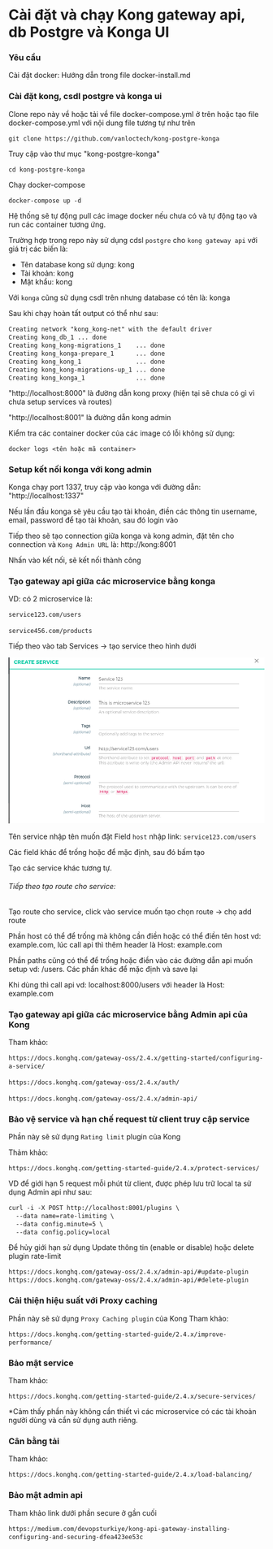 # Cài đặt và chạy Kong gateway api, db Postgre và Konga UI

### Yêu cầu

Cài đặt docker: Hướng dẫn trong file docker-install.md

### Cài đặt kong, csdl postgre và konga ui

Clone repo này về hoặc tải về file docker-compose.yml ở trên hoặc tạo file docker-compose.yml với nội dung file tương tự như trên

```shell
git clone https://github.com/vanloctech/kong-postgre-konga
```

Truy cập vào thư mục "kong-postgre-konga"

```shell
cd kong-postgre-konga
```

Chạy docker-compose

```shell
docker-compose up -d
```

Hệ thống sẽ tự động pull các image docker nếu chưa có và tự động tạo và run các container tương ứng.

Trường hợp trong repo này sử dụng cdsl `postgre` cho `kong gateway api` với giá trị các biến là:

- Tên database kong sử dụng: kong
- Tài khoản: kong
- Mật khẩu: kong

Với `konga` cũng sử dụng csdl trên nhưng database có tên là: konga

Sau khi chạy hoàn tất output có thể như sau:

```shell
Creating network "kong_kong-net" with the default driver
Creating kong_db_1 ... done
Creating kong_kong-migrations_1    ... done
Creating kong_konga-prepare_1      ... done
Creating kong_kong_1               ... done
Creating kong_kong-migrations-up_1 ... done
Creating kong_konga_1              ... done
```

"http://localhost:8000" là đường dẫn kong proxy (hiện tại sẽ chưa có gì vì chưa setup services và routes)

"http://localhost:8001" là đường dẫn kong admin

Kiểm tra các container docker của các image có lỗi không sử dụng:

```shell
docker logs <tên hoặc mã container>
```

### Setup kết nối konga với kong admin

Konga chạy port 1337, truy cập vào konga với đường dẫn: "http://localhost:1337"

Nếu lần đầu konga sẽ yêu cầu tạo tài khoản, điền các thông tin username, email, password để tạo tài khoản, sau đó login vào

Tiếp theo sẽ tạo connection giữa konga và kong admin, đặt tên cho connection và `Kong Admin URL` là: http://kong:8001

Nhấn vào kết nối, sẽ kết nối thành công

### Tạo gateway api giữa các microservice bằng konga

VD: có 2 microservice là:
```shell
service123.com/users

service456.com/products
```

Tiếp theo vào tab Services -> tạo service theo hình dưới

![alt text](https://github.com/vanloctech/kong-postgre-konga/blob/master/create-service.png?raw=true)

Tên service nhập tên muốn đặt
Field `host` nhập link: `service123.com/users`

Các field khác để trống hoặc để mặc định, sau đó bấm tạo

Tạo các service khác tương tự.

###### Tiếp theo tạo route cho service:

Tạo route cho service, click vào service muốn tạo chọn route -> chọ add route

Phần host có thể để trống mà không cần điền hoặc có thể điền tên host vd: example.com, lúc call api thì thêm header là
Host: example.com

Phần paths cũng có thể để trống hoặc điền vào các đường dẫn api muốn setup vd: /users. Các phần khác để mặc định và save lại

Khi dùng thì call api vd: localhost:8000/users với header là Host: example.com

### Tạo gateway api giữa các microservice bằng Admin api của Kong

Tham khảo:
```shell
https://docs.konghq.com/gateway-oss/2.4.x/getting-started/configuring-a-service/

https://docs.konghq.com/gateway-oss/2.4.x/auth/

https://docs.konghq.com/gateway-oss/2.4.x/admin-api/
```

### Bảo vệ service và hạn chế request từ client truy cập service

Phần này sẽ sử dụng `Rating limit` plugin của Kong

Thảm khảo:

```shell
https://docs.konghq.com/getting-started-guide/2.4.x/protect-services/
```

VD để giới hạn 5 request mỗi phút từ client, được phép lưu trữ local ta sử dụng Admin api như sau:
```shell
curl -i -X POST http://localhost:8001/plugins \
  --data name=rate-limiting \
  --data config.minute=5 \
  --data config.policy=local
```

Để hủy giới hạn sử dụng Update thông tin (enable or disable) hoặc delete plugin rate-limit
```shell
https://docs.konghq.com/gateway-oss/2.4.x/admin-api/#update-plugin
https://docs.konghq.com/gateway-oss/2.4.x/admin-api/#delete-plugin
```

### Cải thiện hiệu suất với Proxy caching

Phần này sẽ sử dụng `Proxy Caching plugin` của Kong
Tham khảo:

```shell
https://docs.konghq.com/getting-started-guide/2.4.x/improve-performance/
```

### Bảo mật service

Tham khảo:
```shell
https://docs.konghq.com/getting-started-guide/2.4.x/secure-services/
```

*Cảm thấy phần này không cần thiết vì các microservice có các tài khoản người dùng và cần sử dụng auth riêng.

### Cân bằng tải

Tham khảo:
```shell
https://docs.konghq.com/getting-started-guide/2.4.x/load-balancing/
```

### Bảo mật admin api
Tham khảo link dưới phần secure ở gần cuối
```shell
https://medium.com/devopsturkiye/kong-api-gateway-installing-configuring-and-securing-dfea423ee53c
```

